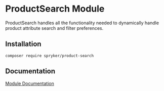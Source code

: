 # ProductSearch Module

ProductSearch handles all the functionality needed to dynamically handle product attribute search and filter preferences.

## Installation

```
composer require spryker/product-search
```

## Documentation

[Module Documentation](http://academy.spryker.com/developing_with_spryker/module_guide/products/about_products.html)
